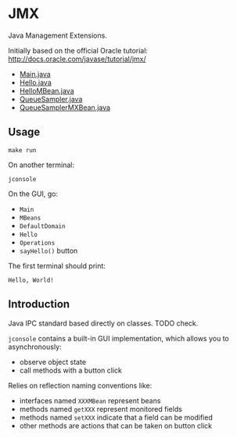 # JMX

Java Management Extensions.

Initially based on the official Oracle tutorial: <http://docs.oracle.com/javase/tutorial/jmx/>

- [Main.java](Main.java)
- [Hello.java](Hello.java)
- [HelloMBean.java](HelloMBean.java)
- [QueueSampler.java](QueueSampler.java)
- [QueueSamplerMXBean.java](QueueSamplerMXBean.java)

## Usage

    make run

On another terminal:

    jconsole

On the GUI, go:

- `Main`
- `MBeans`
- `DefaultDomain`
- `Hello`
- `Operations`
- `sayHello()` button

The first terminal should print:

    Hello, World!

## Introduction

Java IPC standard based directly on classes. TODO check.

`jconsole` contains a built-in GUI implementation, which allows you to asynchronously:

- observe object state
- call methods with a button click

Relies on reflection naming conventions like:

- interfaces named `XXXMBean` represent beans
- methods named `getXXX` represent monitored fields
- methods named `setXXX` indicate that a field can be modified
- other methods are actions that can be taken on button click
